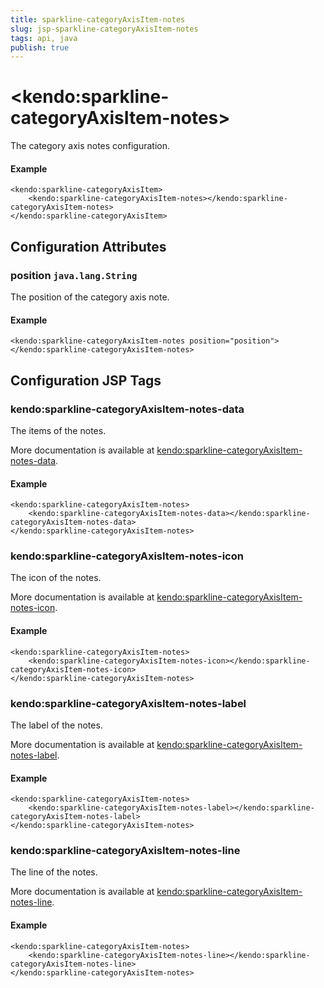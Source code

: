 ```yaml
---
title: sparkline-categoryAxisItem-notes
slug: jsp-sparkline-categoryAxisItem-notes
tags: api, java
publish: true
---
```


# \<kendo:sparkline-categoryAxisItem-notes\>

The category axis notes configuration.

#### Example
    <kendo:sparkline-categoryAxisItem>
        <kendo:sparkline-categoryAxisItem-notes></kendo:sparkline-categoryAxisItem-notes>
    </kendo:sparkline-categoryAxisItem>

## Configuration Attributes

### position `java.lang.String`

The position of the category axis note.

#### Example
    <kendo:sparkline-categoryAxisItem-notes position="position">
    </kendo:sparkline-categoryAxisItem-notes>


##  Configuration JSP Tags

### kendo:sparkline-categoryAxisItem-notes-data

The items of the notes.

More documentation is available at [kendo:sparkline-categoryAxisItem-notes-data](sparkline/categoryaxisitem-notes-data).

#### Example

    <kendo:sparkline-categoryAxisItem-notes>
        <kendo:sparkline-categoryAxisItem-notes-data></kendo:sparkline-categoryAxisItem-notes-data>
    </kendo:sparkline-categoryAxisItem-notes>

### kendo:sparkline-categoryAxisItem-notes-icon

The icon of the notes.

More documentation is available at [kendo:sparkline-categoryAxisItem-notes-icon](sparkline/categoryaxisitem-notes-icon).

#### Example

    <kendo:sparkline-categoryAxisItem-notes>
        <kendo:sparkline-categoryAxisItem-notes-icon></kendo:sparkline-categoryAxisItem-notes-icon>
    </kendo:sparkline-categoryAxisItem-notes>

### kendo:sparkline-categoryAxisItem-notes-label

The label of the notes.

More documentation is available at [kendo:sparkline-categoryAxisItem-notes-label](sparkline/categoryaxisitem-notes-label).

#### Example

    <kendo:sparkline-categoryAxisItem-notes>
        <kendo:sparkline-categoryAxisItem-notes-label></kendo:sparkline-categoryAxisItem-notes-label>
    </kendo:sparkline-categoryAxisItem-notes>

### kendo:sparkline-categoryAxisItem-notes-line

The line of the notes.

More documentation is available at [kendo:sparkline-categoryAxisItem-notes-line](sparkline/categoryaxisitem-notes-line).

#### Example

    <kendo:sparkline-categoryAxisItem-notes>
        <kendo:sparkline-categoryAxisItem-notes-line></kendo:sparkline-categoryAxisItem-notes-line>
    </kendo:sparkline-categoryAxisItem-notes>

 
